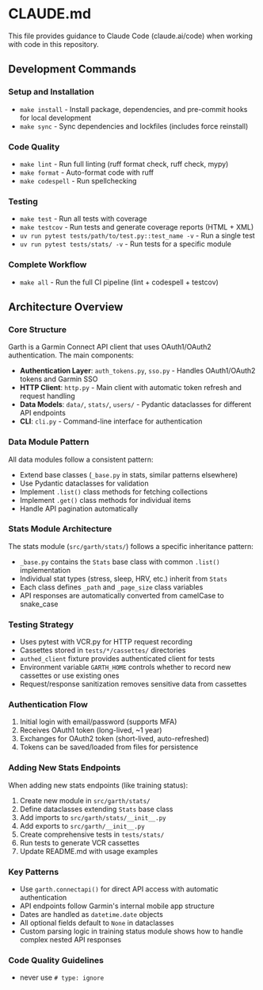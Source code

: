 # CLAUDE.md

This file provides guidance to Claude Code (claude.ai/code) when working
with code in this repository.

## Development Commands

### Setup and Installation

- `make install` - Install package, dependencies, and pre-commit hooks for
  local development
- `make sync` - Sync dependencies and lockfiles (includes force reinstall)

### Code Quality

- `make lint` - Run full linting (ruff format check, ruff check, mypy)
- `make format` - Auto-format code with ruff
- `make codespell` - Run spellchecking

### Testing

- `make test` - Run all tests with coverage
- `make testcov` - Run tests and generate coverage reports (HTML + XML)
- `uv run pytest tests/path/to/test.py::test_name -v` - Run a single test
- `uv run pytest tests/stats/ -v` - Run tests for a specific module

### Complete Workflow

- `make all` - Run the full CI pipeline (lint + codespell + testcov)

## Architecture Overview

### Core Structure

Garth is a Garmin Connect API client that uses OAuth1/OAuth2 authentication.
The main components:

- **Authentication Layer**: `auth_tokens.py`, `sso.py` - Handles OAuth1/OAuth2
  tokens and Garmin SSO
- **HTTP Client**: `http.py` - Main client with automatic token refresh and
  request handling
- **Data Models**: `data/`, `stats/`, `users/` - Pydantic dataclasses for
  different API endpoints
- **CLI**: `cli.py` - Command-line interface for authentication

### Data Module Pattern

All data modules follow a consistent pattern:

- Extend base classes (`_base.py` in stats, similar patterns elsewhere)
- Use Pydantic dataclasses for validation
- Implement `.list()` class methods for fetching collections
- Implement `.get()` class methods for individual items
- Handle API pagination automatically

### Stats Module Architecture

The stats module (`src/garth/stats/`) follows a specific inheritance pattern:

- `_base.py` contains the `Stats` base class with common `.list()` implementation
- Individual stat types (stress, sleep, HRV, etc.) inherit from `Stats`
- Each class defines `_path` and `_page_size` class variables
- API responses are automatically converted from camelCase to snake_case

### Testing Strategy

- Uses pytest with VCR.py for HTTP request recording
- Cassettes stored in `tests/*/cassettes/` directories
- `authed_client` fixture provides authenticated client for tests
- Environment variable `GARTH_HOME` controls whether to record new cassettes
  or use existing ones
- Request/response sanitization removes sensitive data from cassettes

### Authentication Flow

1. Initial login with email/password (supports MFA)
2. Receives OAuth1 token (long-lived, ~1 year)
3. Exchanges for OAuth2 token (short-lived, auto-refreshed)
4. Tokens can be saved/loaded from files for persistence

### Adding New Stats Endpoints

When adding new stats endpoints (like training status):

1. Create new module in `src/garth/stats/`
2. Define dataclasses extending `Stats` base class
3. Add imports to `src/garth/stats/__init__.py`
4. Add exports to `src/garth/__init__.py`
5. Create comprehensive tests in `tests/stats/`
6. Run tests to generate VCR cassettes
7. Update README.md with usage examples

### Key Patterns

- Use `garth.connectapi()` for direct API access with automatic authentication
- API endpoints follow Garmin's internal mobile app structure
- Dates are handled as `datetime.date` objects
- All optional fields default to `None` in dataclasses
- Custom parsing logic in training status module shows how to handle complex
  nested API responses

### Code Quality Guidelines

- never use `# type: ignore`